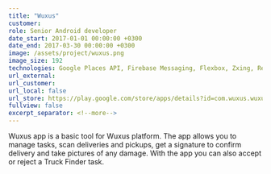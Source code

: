 ```yaml
---
title: "Wuxus"
customer:
role: Senior Android developer
date_start: 2017-01-01 00:00:00 +0300
date_end: 2017-03-30 00:00:00 +0300
image: /assets/project/wuxus.png
image_size: 192
technologies: Google Places API, Firebase Messaging, Flexbox, Zxing, Retrofit, Butterknife, Picasso
url_external: 
url_customer:
url_local: false
url_store: https://play.google.com/store/apps/details?id=com.wuxus.wuxusproandroid
fullview: false
excerpt_separator: <!--more-->
---
```

Wuxus app is a basic tool for Wuxus platform. The app allows you to manage tasks, scan deliveries and pickups, get a signature to confirm delivery and take pictures of any damage. With the app you can also accept or reject a Truck Finder task.